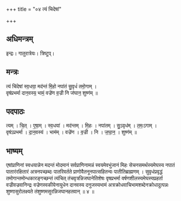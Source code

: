 +++
title = "०४ त्यं चिदेषां"

+++
## अधिमन्त्रम्
इन्द्रः। गातुरात्रेयः। त्रिष्टुप्।

## मन्त्रः
त्यं चि॑देषां स्व॒धया॒ मद॑न्तं मि॒हो नपा॑तं सु॒वृधं॑ तमो॒गाम् ।  
वृष॑प्रभर्मा दान॒वस्य॒ भामं॒ वज्रे॑ण व॒ज्री नि ज॑घान॒ शुष्ण॑म् ॥

## पदपाठः
त्यम् । चि॒त् । ए॒षा॒म् । स्व॒धया॑ । मद॑न्तम् । मि॒हः । नपा॑तम् । सु॒ऽवृध॑म् । त॒मः॒ऽगाम् ।  
वृष॑ऽप्रभर्मा । दा॒न॒वस्य॑ । भाम॑म् । वज्रे॑ण । व॒ज्री । नि । ज॒घा॒न॒ । शुष्ण॑म् ॥

## भाष्यम्
एषांप्राणिनां स्वधयान्नेन मदन्तं मोदमानं सर्वप्राणिनामन्नं स्वयमेवभुंजानं मिहः सेचनसमर्थस्यमेघस्य नपातं पातारंरक्षितारं अत्रनपच्छब्दः पातरिवर्तते प्राणोवैतनूनपात्सहितन्वः पातीतिब्राह्मणम् । सुवृधंप्रवृद्धं तमोगान्तमोन्धकारङ्गच्छन्तं त्यंचित् तंचवृत्रन्निजघानेतिशेषः वृषप्रभर्मा वर्षणशीलस्यमेघस्यप्रहर्ता वज्रीवज्रवानिन्द्रः वज्रेणस्वकीयेनायुधेन दानवस्य दनुजस्यभामं अत्रक्रोधवाचिभामशब्देनक्रोधादुत्पन्नः शुष्णासुरोलक्ष्यते तंशुष्णमसुरन्निजघानहतवान् ॥ ४ ॥